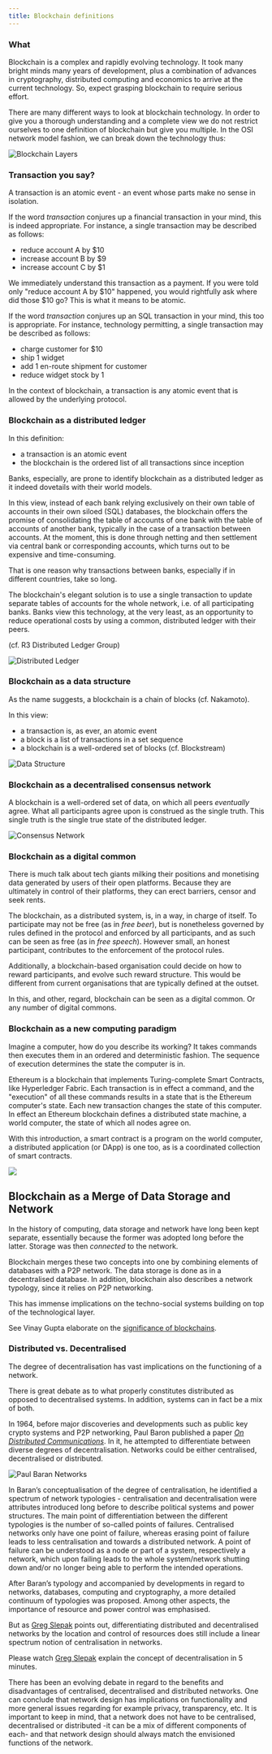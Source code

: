 ```yaml
---
title: Blockchain definitions
---
```


### What

Blockchain is a complex and rapidly evolving technology. It took many bright minds many years of development, plus a combination of advances in cryptography, distributed computing and economics to arrive at the current technology. So, expect grasping blockchain to require serious effort.

There are many different ways to look at blockchain technology. In order to give you a thorough understanding and a complete view we do not restrict ourselves to one definition of blockchain but give you multiple. In the OSI network model fashion, we can break down the technology thus:

![Blockchain Layers](images/blockchain-layers.png)

### Transaction you say?

A transaction is an atomic event - an event whose parts make no sense in isolation.

If the word _transaction_ conjures up a financial transaction in your mind, this is indeed appropriate. For instance, a single transaction may be described as follows:

* reduce account A by $10
* increase account B by $9
* increase account C by $1

We immediately understand this transaction as a payment. If you were told only "reduce account A by \$10" happened, you would rightfully ask where did those \$10 go? This is what it means to be atomic.

If the word _transaction_ conjures up an SQL transaction in your mind, this too is appropriate. For instance, technology permitting, a single transaction may be described as follows:

* charge customer for \$10
* ship 1 widget
* add 1 en-route shipment for customer
* reduce widget stock by 1

In the context of blockchain, a transaction is any atomic event that is allowed by the underlying protocol.

### Blockchain as a distributed ledger

In this definition:

* a transaction is an atomic event
* the blockchain is the ordered list of all transactions since inception

Banks, especially, are prone to identify blockchain as a distributed ledger as it indeed dovetails with their world models.

In this view, instead of each bank relying exclusively on their own table of accounts in their own siloed (SQL) databases, the blockchain offers the promise of consolidating the table of accounts of one bank with the table of accounts of another bank, typically in the case of a transaction between accounts. At the moment, this is done through netting and then settlement via central bank or corresponding accounts, which turns out to be expensive and time-consuming.

That is one reason why transactions between banks, especially if in different countries, take so long.

The blockchain's elegant solution is to use a single transaction to update separate tables of accounts for the whole network, i.e. of all participating banks. Banks view this technology, at the very least, as an opportunity to reduce operational costs by using a common, distributed ledger with their peers.

(cf. R3 Distributed Ledger Group)

![Distributed Ledger](images/blockchain_as_a_distributed_ledger.png)

### Blockchain as a data structure

As the name suggests, a blockchain is a chain of blocks (cf. Nakamoto).

In this view:

* a transaction is, as ever, an atomic event
* a block is a list of transactions in a set sequence
* a blockchain is a well-ordered set of blocks (cf. Blockstream)

![Data Structure](images/blockchain_as_a_data_structure.png)

### Blockchain as a decentralised consensus network

A blockchain is a well-ordered set of data, on which all peers *eventually* agree.
What all participants agree upon is construed as the single truth.
This single truth is the single true state of the distributed ledger.

![Consensus Network](images/blockchain_as_a_consensus_network.png)

### Blockchain as a digital common

There is much talk about tech giants milking their positions and monetising data generated by users of their open platforms. Because they are ultimately in control of their platforms, they can erect barriers, censor and seek rents.

The blockchain, as a distributed system, is, in a way, in charge of itself. To participate may not be free (as in _free beer_), but is nonetheless governed by rules defined in the protocol and enforced by all participants, and as such can be seen as free (as in _free speech_). However small, an honest participant, contributes to the enforcement of the protocol rules.

Additionally, a blockchain-based organisation could decide on how to reward participants, and evolve such reward structure. This would be different from current organisations that are typically defined at the outset.

In this, and other, regard, blockchain can be seen as a digital common. Or any number of digital commons.

### Blockchain as a new computing paradigm

Imagine a computer, how do you describe its working? It takes commands then executes them in an ordered and deterministic fashion. The sequence of execution determines the state the computer is in.

Ethereum is a blockchain that implements Turing-complete Smart Contracts, like Hyperledger Fabric. Each transaction is in effect a command, and the "execution" of all these commands results in a state that is the Ethereum computer's state. Each new transaction changes the state of this computer. In effect an Ethereum blockchain defines a distributed state machine, a world computer, the state of which all nodes agree on.

With this introduction, a smart contract is a program on the world computer, a distributed application (or DApp) is one too, as is a coordinated collection of smart contracts.

![](images/Blockchain_As_A_Computing_Paradigm.png)

## Blockchain as a Merge of Data Storage and Network

In the history of computing, data storage and network have long been kept separate, essentially because the former was adopted long before the latter.
Storage was then *connected* to the network.

Blockchain merges these two concepts into one by combining elements of databases with a P2P network.
The data storage is done as in a decentralised database.
In addition, blockchain also describes a network typology, since it relies on P2P networking.

This has immense implications on the techno-social systems building on top of the technological layer.

See Vinay Gupta elaborate on the [significance of blockchains](https://vimeo.com/161183966).

### Distributed vs. Decentralised

The degree of decentralisation has vast implications on the functioning of a network.

There is great debate as to what properly constitutes distributed as opposed to decentralised systems. In addition, systems can in fact be a mix of both.

In 1964, before major discoveries and developments such as public key crypto systems and P2P networking, Paul Baron published a paper [*On Distributed Communications*](https://www.rand.org/content/dam/rand/pubs/research_memoranda/2006/RM3420.pdf).
In it, he attempted to differentiate between diverse degrees of decentralisation.
Networks could be either centralised, decentralised or distributed.

![Paul Baran Networks](images/PaulBaran.png)

In Baran’s conceptualisation of the degree of centralisation, he identified a spectrum of network typologies - centralisation and decentralisation were attributes introduced long before to describe political systems and power structures.
The main point of differentiation between the different typologies is the number of so-called points of failures.
Centralised networks only have one point of failure, whereas erasing point of failure leads to less centralisation and towards a distributed network.
A point of failure can be understood as a node or part of a system, respectively a network, which upon failing leads to the whole system/network shutting down and/or no longer being able to perform the intended operations.

After Baran’s typology and accompanied by developments in regard to networks, databases, computing and cryptography, a more detailed continuum of typologies was proposed.
Among other aspects, the importance of resource and power control was emphasised.

But as [Greg Slepak](https://www.youtube.com/watch?v=7S1IqaSLrq8) points out, differentiating  distributed and decentralised networks by the location and control of resources does still include a linear spectrum notion of centralisation in networks.

<div class="b9-tip">
Please watch <a href="https://www.youtube.com/watch?v=7S1IqaSLrq8">Greg Slepak</a> explain the concept of decentralisation in 5 minutes.
</div>

There has been an evolving debate in regard to the benefits and disadvantages of centralised, decentralised and distributed networks.
One can conclude that network design has implications on functionality and more general issues regarding for example privacy, transparency, etc.
It is important to keep in mind, that a network does not have to be centralised, decentralised or distributed -it can be a mix of different components of each- and that network design should always match the envisioned functions of the network.
